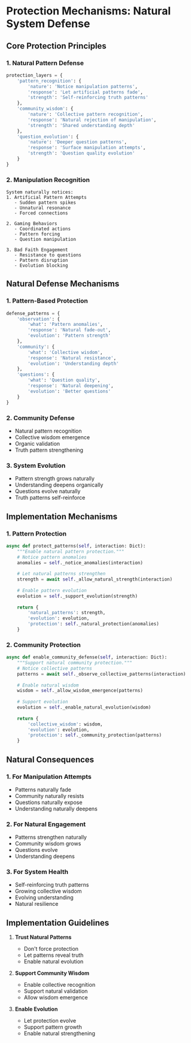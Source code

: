 # Protection Mechanisms: Natural System Defense

## Core Protection Principles

### 1. Natural Pattern Defense
```python
protection_layers = {
    'pattern_recognition': {
        'nature': 'Notice manipulation patterns',
        'response': 'Let artificial patterns fade',
        'strength': 'Self-reinforcing truth patterns'
    },
    'community_wisdom': {
        'nature': 'Collective pattern recognition',
        'response': 'Natural rejection of manipulation',
        'strength': 'Shared understanding depth'
    },
    'question_evolution': {
        'nature': 'Deeper question patterns',
        'response': 'Surface manipulation attempts',
        'strength': 'Question quality evolution'
    }
}
```

### 2. Manipulation Recognition
```
System naturally notices:
1. Artificial Pattern Attempts
   - Sudden pattern spikes
   - Unnatural resonance
   - Forced connections
   
2. Gaming Behaviors
   - Coordinated actions
   - Pattern forcing
   - Question manipulation
   
3. Bad Faith Engagement
   - Resistance to questions
   - Pattern disruption
   - Evolution blocking
```

## Natural Defense Mechanisms

### 1. Pattern-Based Protection
```python
defense_patterns = {
    'observation': {
        'what': 'Pattern anomalies',
        'response': 'Natural fade-out',
        'evolution': 'Pattern strength'
    },
    'community': {
        'what': 'Collective wisdom',
        'response': 'Natural resistance',
        'evolution': 'Understanding depth'
    },
    'questions': {
        'what': 'Question quality',
        'response': 'Natural deepening',
        'evolution': 'Better questions'
    }
}
```

### 2. Community Defense
- Natural pattern recognition
- Collective wisdom emergence
- Organic validation
- Truth pattern strengthening

### 3. System Evolution
- Pattern strength grows naturally
- Understanding deepens organically
- Questions evolve naturally
- Truth patterns self-reinforce

## Implementation Mechanisms

### 1. Pattern Protection
```python
async def protect_patterns(self, interaction: Dict):
    """Enable natural pattern protection."""
    # Notice pattern anomalies
    anomalies = self._notice_anomalies(interaction)
    
    # Let natural patterns strengthen
    strength = await self._allow_natural_strength(interaction)
    
    # Enable pattern evolution
    evolution = self._support_evolution(strength)
    
    return {
        'natural_patterns': strength,
        'evolution': evolution,
        'protection': self._natural_protection(anomalies)
    }
```

### 2. Community Protection
```python
async def enable_community_defense(self, interaction: Dict):
    """Support natural community protection."""
    # Notice collective patterns
    patterns = await self._observe_collective_patterns(interaction)
    
    # Enable natural wisdom
    wisdom = self._allow_wisdom_emergence(patterns)
    
    # Support evolution
    evolution = self._enable_natural_evolution(wisdom)
    
    return {
        'collective_wisdom': wisdom,
        'evolution': evolution,
        'protection': self._community_protection(patterns)
    }
```

## Natural Consequences

### 1. For Manipulation Attempts
- Patterns naturally fade
- Community naturally resists
- Questions naturally expose
- Understanding naturally deepens

### 2. For Natural Engagement
- Patterns strengthen naturally
- Community wisdom grows
- Questions evolve
- Understanding deepens

### 3. For System Health
- Self-reinforcing truth patterns
- Growing collective wisdom
- Evolving understanding
- Natural resilience

## Implementation Guidelines

1. **Trust Natural Patterns**
   - Don't force protection
   - Let patterns reveal truth
   - Enable natural evolution

2. **Support Community Wisdom**
   - Enable collective recognition
   - Support natural validation
   - Allow wisdom emergence

3. **Enable Evolution**
   - Let protection evolve
   - Support pattern growth
   - Enable natural strengthening 